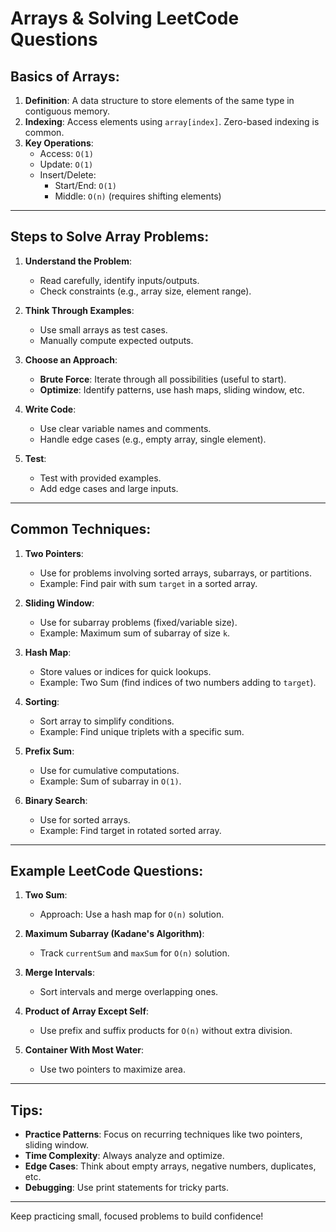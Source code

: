 
# Arrays & Solving LeetCode Questions

## Basics of Arrays:
1. **Definition**: A data structure to store elements of the same type in contiguous memory.
2. **Indexing**: Access elements using `array[index]`. Zero-based indexing is common.
3. **Key Operations**:
   - Access: `O(1)`
   - Update: `O(1)`
   - Insert/Delete:
     - Start/End: `O(1)`
     - Middle: `O(n)` (requires shifting elements)

---

## Steps to Solve Array Problems:
1. **Understand the Problem**:
   - Read carefully, identify inputs/outputs.
   - Check constraints (e.g., array size, element range).

2. **Think Through Examples**:
   - Use small arrays as test cases.
   - Manually compute expected outputs.

3. **Choose an Approach**:
   - **Brute Force**: Iterate through all possibilities (useful to start).
   - **Optimize**: Identify patterns, use hash maps, sliding window, etc.

4. **Write Code**:
   - Use clear variable names and comments.
   - Handle edge cases (e.g., empty array, single element).

5. **Test**:
   - Test with provided examples.
   - Add edge cases and large inputs.

---

## Common Techniques:
1. **Two Pointers**:
   - Use for problems involving sorted arrays, subarrays, or partitions.
   - Example: Find pair with sum `target` in a sorted array.

2. **Sliding Window**:
   - Use for subarray problems (fixed/variable size).
   - Example: Maximum sum of subarray of size `k`.

3. **Hash Map**:
   - Store values or indices for quick lookups.
   - Example: Two Sum (find indices of two numbers adding to `target`).

4. **Sorting**:
   - Sort array to simplify conditions.
   - Example: Find unique triplets with a specific sum.

5. **Prefix Sum**:
   - Use for cumulative computations.
   - Example: Sum of subarray in `O(1)`.

6. **Binary Search**:
   - Use for sorted arrays.
   - Example: Find target in rotated sorted array.

---

## Example LeetCode Questions:
1. **Two Sum**:
   - Approach: Use a hash map for `O(n)` solution.

2. **Maximum Subarray (Kadane's Algorithm)**:
   - Track `currentSum` and `maxSum` for `O(n)` solution.

3. **Merge Intervals**:
   - Sort intervals and merge overlapping ones.

4. **Product of Array Except Self**:
   - Use prefix and suffix products for `O(n)` without extra division.

5. **Container With Most Water**:
   - Use two pointers to maximize area.

---

## Tips:
- **Practice Patterns**: Focus on recurring techniques like two pointers, sliding window.
- **Time Complexity**: Always analyze and optimize.
- **Edge Cases**: Think about empty arrays, negative numbers, duplicates, etc.
- **Debugging**: Use print statements for tricky parts.

---

Keep practicing small, focused problems to build confidence!
